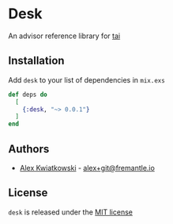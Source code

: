 # Desk

An advisor reference library for [tai](https://github.com/fremantle-industries/tai)

## Installation

Add `desk` to your list of dependencies in `mix.exs`

```elixir
def deps do
  [
    {:desk, "~> 0.0.1"}
  ]
end
```

## Authors

* [Alex Kwiatkowski](https://github.com/rupurt) - alex+git@fremantle.io

## License

`desk` is released under the [MIT license](./LICENSE)
